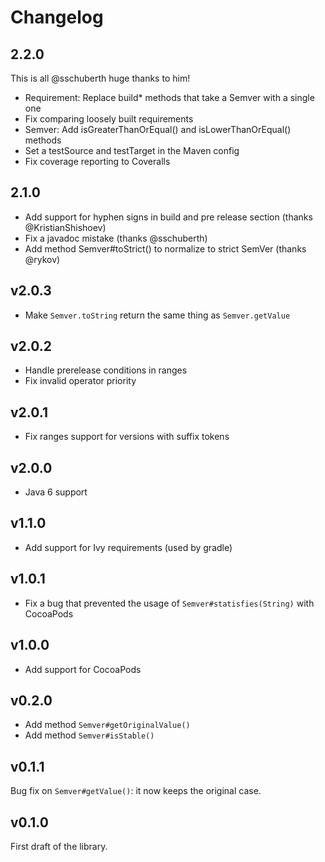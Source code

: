 # Changelog

## 2.2.0

This is all @sschuberth huge thanks to him!
* Requirement: Replace build* methods that take a Semver with a single one
* Fix comparing loosely built requirements
* Semver: Add isGreaterThanOrEqual() and isLowerThanOrEqual() methods
* Set a testSource and testTarget in the Maven config
* Fix coverage reporting to Coveralls

## 2.1.0

* Add support for hyphen signs in build and pre release section (thanks @KristianShishoev)
* Fix a javadoc mistake (thanks @sschuberth)
* Add method Semver#toStrict() to normalize to strict SemVer (thanks @rykov)

## v2.0.3

* Make `Semver.toString` return the same thing as `Semver.getValue`

## v2.0.2

* Handle prerelease conditions in ranges
* Fix invalid operator priority

## v2.0.1

* Fix ranges support for versions with suffix tokens

## v2.0.0

* Java 6 support

## v1.1.0

* Add support for Ivy requirements (used by gradle)

## v1.0.1

* Fix a bug that prevented the usage of `Semver#statisfies(String)` with CocoaPods

## v1.0.0

* Add support for CocoaPods

## v0.2.0

* Add method `Semver#getOriginalValue()`
* Add method `Semver#isStable()`

## v0.1.1

Bug fix on `Semver#getValue()`: it now keeps the original case.

## v0.1.0

First draft of the library.
